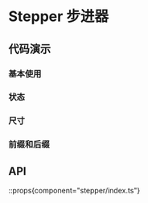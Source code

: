
# Stepper 步进器

## 代码演示

### 基本使用

<demo react="components/stepper/demo/base.tsx" />

### 状态

<demo react="components/stepper/demo/status.tsx" />

### 尺寸

<demo react="components/stepper/demo/size.tsx" />

### 前缀和后缀

<demo react="components/stepper/demo/prefix.tsx" />

## API

::props{component="stepper/index.ts"}

